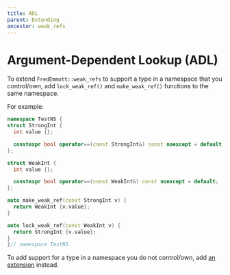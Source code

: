 ```yaml
---
title: ADL
parent: Extending
ancestor: weak_refs
---
```


# Argument-Dependent Lookup (ADL)

To extend `FredEmmott::weak_refs` to support a type in a namespace that you control/own, add `lock_weak_ref()` and `make_weak_ref()` functions to the same namespace.

For example:

```c++
namespace TestNS {
struct StrongInt {
  int value {};

  constexpr bool operator==(const StrongInt&) const noexcept = default;
};

struct WeakInt {
  int value {};

  constexpr bool operator==(const WeakInt&) const noexcept = default;
};

auto make_weak_ref(const StrongInt v) {
  return WeakInt {v.value};
}

auto lock_weak_ref(const WeakInt v) {
  return StrongInt {v.value};
}
}// namespace TestNS
```

To add support for a type in a namespace you do not control/own, add [an extension](extensions.md) instead.